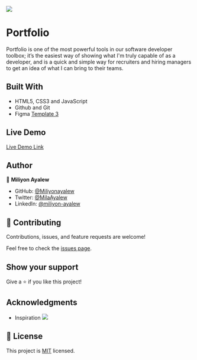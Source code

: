 ![](https://img.shields.io/badge/Microverse-blueviolet)

# Portfolio
Portfolio is one of the most powerful tools in our software developer toolbox; it’s the easiest way of showing what I'm truly capable of as a developer, and is a quick and simple way for recruiters and hiring managers to get an idea of what I can bring to their teams.

## Built With
- HTML5, CSS3 and JavaScript
- Github and Git
- Figma [Template 3](https://www.figma.com/file/l7SqJ3ZfkAKih9sFxvWSR4/Microverse-Student-Project-1?node-id=34%3A2702)


## Live Demo 

[Live Demo Link](https://miliyonayalew.github.io/Portfolio/)

## Author

👤 **Miliyon Ayalew**

- GitHub: [@Miliyonayalew](https://github.com/Miliyonayalew/)
- Twitter: [@MilaAyalew](https://twitter.com/MilaAyalew)
- LinkedIn: [@miliyon-ayalew](https://www.linkedin.com/in/miliyon-ayalew-210808131/)


## 🤝 Contributing

Contributions, issues, and feature requests are welcome!

Feel free to check the [issues page](../../issues/).

## Show your support

Give a ⭐️ if you like this project!

## Acknowledgments

- Inspiration ![](https://img.shields.io/badge/Microverse-blueviolet)


## 📝 License

This project is [MIT](./LICENSE) licensed.
